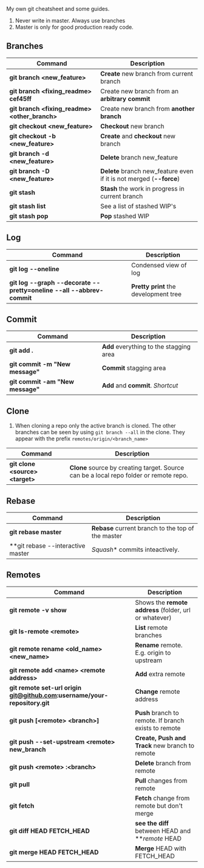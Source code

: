 My own git cheatsheet and some guides.

1. Never write in master. Always use branches
2. Master is only for good production ready code.


## Branches

Command                                          | Description
-------------------------------------------------|------------------------------------
 **git branch <new_feature>**                    |**Create** new branch from current branch
 **git branch <fixing_readme> cef45ff**          |Create new branch from an **arbitrary commit**
 **git branch <fixing_readme> <other_branch>**   |Create new branch from **another branch**
 **git checkout <new_feature>**                  |**Checkout** new branch
 **git checkout -b <new_feature>**               |**Create** and **checkout** new branch
 **git branch -d <new_feature>**                 |**Delete** branch new_feature
 **git branch -D <new_feature>**                 |**Delete** branch new_feature even if it is not merged (**--force**)
**git stash**                                    |**Stash** the work in progress in current branch
**git stash list**                               |See a list of stashed WIP's
**git stash pop**                                |**Pop** stashed WIP



## Log

Command                                                              | Description
---------------------------------------------------------------------|-----------------
**git log --oneline**                                                |  Condensed view of log
**git log --graph --decorate --pretty=oneline --all --abbrev-commit**|**Pretty print** the development tree



## Commit

Command                               | Description
--------------------------------------|----------------
**git add .**                         | **Add** everything to the stagging area
**git commit -m "New message"**       | **Commit** stagging area
**git commit -am "New message"**      | **Add** and **commit**. *Shortcut*


## Clone

1. When cloning a repo only the active branch is cloned. The other branches can be seen by using `git branch --all` in the clone. They appear with the prefix `remotes/origin/<branch_name>`

Command                                | Description
------------------------|----------------
**git clone <source\> <target\>**      | **Clone** source by creating target. Source can be a local repo folder or remote repo.

## Rebase
Command                           | Description
----------------------------------|----------------
**git rebase master**             |**Rebase** current branch to the top of the master
**git rebase --interactive master |*Squash** commits inteactively.

## Remotes

Command                                                                  | Description
-------------------------------------------------------------------------|----------------
**git remote -v show**                                                   | Shows the **remote address** (folder, url or whatever)
**git ls-remote <remote\>**                                              | **List** remote branches
**git remote rename <old_name> <new_name\>**                             | **Rename** remote. E.g. origin to upstream
**git remote add <name\> <remote address\>**                             | **Add** extra remote
**git remote set-url origin git@github.com:username/your-repository.git**| **Change** remote address
**git push [<remote\> <branch\>]**                                       | **Push** branch to remote. If branch exists to remote
**git push --set-upstream <remote\> new_branch**                         | **Create, Push and Track** new branch to remote
**git push <remote\> :<branch\>**                                        | **Delete** branch from remote
**git pull**                                                             | **Pull** changes from remote
**git fetch**                                                            | **Fetch** change from remote but don't merge
**git diff HEAD FETCH_HEAD**                                             | **see the diff** between HEAD and ***remote* HEAD
**git merge HEAD FETCH_HEAD**                                            | **Merge** HEAD with FETCH_HEAD
